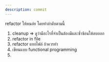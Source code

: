 ```yaml
---
description: commit
---
```


refactor ให้หนอ่ย โดยทำลำดับตามนี้
1. cleanup => ดูว่ามีอะไรที่จำเป็นต้องมีและซ้ำซ้อนให้ลบออก
2. refactor in file 
3. refactor แยกไฟล์ ถ้าควรทำ
2. เขียนแบบ functional programming
3. 